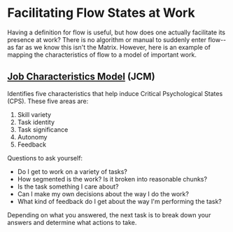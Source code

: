 # Facilitating Flow States at Work

Having a definition for flow is useful, but how does one actually facilitate its presence at work? There is no algorithm or manual to suddenly enter flow--as far as we know this isn't the Matrix. However, here is an example of mapping the characteristics of flow to a model of important work.

## [Job Characteristics Model](https://en.wikipedia.org/wiki/Job_characteristic_theory) (JCM)

Identifies five characteristics that help induce Critical Psychological States (CPS). These five areas are:

1. Skill variety
2. Task identity
3. Task significance
4. Autonomy
5. Feedback

Questions to ask yourself:

* Do I get to work on a variety of tasks?
* How segmented is the work? Is it broken into reasonable chunks?
* Is the task something I care about?
* Can I make my own decisions about the way I do the work?
* What kind of feedback do I get about the way I'm performing the task?

Depending on what you answered, the next task is to break down your answers and determine what actions to take.
